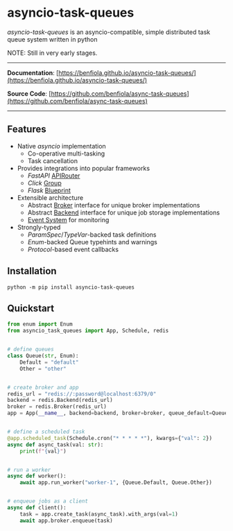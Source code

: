 # asyncio-task-queues

_asyncio-task-queues_ is an asyncio-compatible, simple distributed task queue system written in python

NOTE: Still in very early stages.

---

**Documentation**: [https://benfiola.github.io/asyncio-task-queues/](https://benfiola.github.io/asyncio-task-queues/)

**Source Code**: [https://github.com/benfiola/async-task-queues](https://github.com/benfiola/async-task-queues)

---

## Features

- Native _asyncio_ implementation
  - Co-operative multi-tasking
  - Task cancellation
- Provides integrations into popular frameworks
  - _FastAPI_ [APIRouter](./asyncio_task_queues/fastapi.py)
  - _Click_ [Group](./asyncio_task_queues/click.py)
  - _Flask_ [Blueprint](./asyncio_task_queues/flask.py)
- Extensible architecture
  - Abstract [Broker](./asyncio_task_queues/broker.py) interface for unique broker implementations
  - Abstract [Backend](./asyncio_task_queues/backend.py) interface for unique job storage implementations
  - [Event System](./asyncio_task_queues/event.py) for monitoring
- Strongly-typed
  - _ParamSpec_/_TypeVar_-backed task definitions
  - _Enum_-backed Queue typehints and warnings
  - _Protocol_-based event callbacks

## Installation

```shell
python -m pip install asyncio-task-queues
```

## Quickstart

```python
from enum import Enum
from asyncio_task_queues import App, Schedule, redis


# define queues
class Queue(str, Enum):
    Default = "default"
    Other = "other"


# create broker and app
redis_url = "redis://:password@localhost:6379/0"
backend = redis.Backend(redis_url)
broker = redis.Broker(redis_url)
app = App(__name__, backend=backend, broker=broker, queue_default=Queue.Default)


# define a scheduled task
@app.scheduled_task(Schedule.cron("* * * * *"), kwargs={"val": 2})
async def async_task(val: str):
    print(f"{val}")


# run a worker
async def worker():
    await app.run_worker("worker-1", {Queue.Default, Queue.Other})


# enqueue jobs as a client
async def client():
    task = app.create_task(async_task).with_args(val=1)
    await app.broker.enqueue(task)
```
